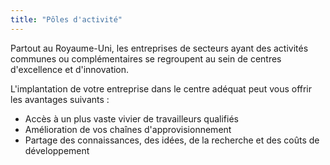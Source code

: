 ```yaml
---
title: "Pôles d'activité"
---
```

Partout au Royaume-Uni, les entreprises de secteurs ayant des activités communes ou complémentaires se regroupent au sein de centres d'excellence et d'innovation. 

L'implantation de votre entreprise dans le centre adéquat peut vous offrir les avantages suivants :

- Accès à un plus vaste vivier de travailleurs qualifiés
- Amélioration de vos chaînes d'approvisionnement
- Partage des connaissances, des idées, de la recherche et des coûts de développement
